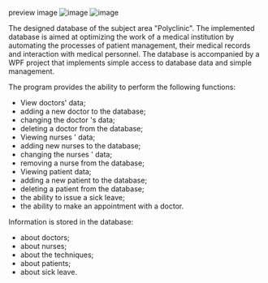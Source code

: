 preview image
![image](https://github.com/user-attachments/assets/5c74a1bc-3873-4487-bcbf-ab396197f67a)
![image](https://github.com/user-attachments/assets/3746b028-b70e-4eec-9219-e9661011eaf9)

The designed database of the subject area "Polyclinic". 
The implemented database is aimed at optimizing the work of a medical institution by automating the processes of patient management, their medical records and interaction with medical personnel.
The database is accompanied by a WPF project that implements simple access to database data and simple management.

The program provides the ability to perform the following functions:
- View doctors' data;
- adding a new doctor to the database;
- changing the doctor 's data;
- deleting a doctor from the database;
- Viewing nurses ' data; 
- adding new nurses to the database;
- changing the nurses ' data;
- removing a nurse from the database;
- Viewing patient data;
- adding a new patient to the database;
- deleting a patient from the database;
- the ability to issue a sick leave; 
- the ability to make an appointment with a doctor.


Information is stored in the database:
 - about doctors;
 - about nurses;
 - about the techniques;
 - about patients;
 - about sick leave.
